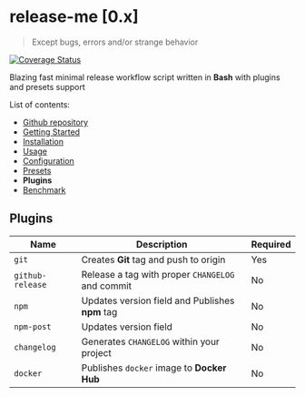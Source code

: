 # release-me \[0.x\]

> Except bugs, errors and/or strange behavior

[![Coverage Status](https://coveralls.io/repos/github/dalisoft/release-me/badge.svg?branch=master)](https://coveralls.io/github/dalisoft/release-me?branch=master)

Blazing fast minimal release workflow script written in **Bash** with plugins and presets support

List of contents:

- [Github repository](https://github.com/dalisoft/release-me)
- [Getting Started](./GET_STARTED.md)
- [Installation](./INSTALLATION.md)
- [Usage](./USAGE.md)
- [Configuration](./CONFIGURATION.md)
- [Presets](./PRESETS.md)
- **Plugins**
- [Benchmark](./BENCHMARK.md)

## Plugins

| Name             | Description                                      | Required |
| ---------------- | ------------------------------------------------ | -------- |
| `git`            | Creates **Git** tag and push to origin           | Yes      |
| `github-release` | Release a tag with proper `CHANGELOG` and commit | No       |
| `npm`            | Updates version field and Publishes **npm** tag  | No       |
| `npm-post`       | Updates version field                            | No       |
| `changelog`      | Generates `CHANGELOG` within your project        | No       |
| `docker`         | Publishes `docker` image to **Docker Hub**       | No       |
